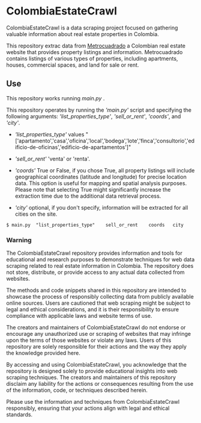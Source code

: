# ColombiaEstateCrawl

ColombiaEstateCrawl is a data scraping project focused on gathering valuable information about real estate properties in Colombia.

This repository extrac data from [Metrocuadrado](https://www.metrocuadrado.com/) a Colombian real estate website that provides property listings and information.
Metrocuadrado contains listings of various types of properties, including apartments, houses, commercial spaces, and land for sale or rent.

## Use

This repository works running *main.py* .

This repository operates by running the *'main.py'* script and specifying the following arguments: *'list_properties_type'*, *'sell_or_rent'*, *'coords'*, and *'city'*.

- *'list_properties_type'* values "['apartamento','casa','oficina','local','bodega','lote','finca','consultorio','edificio-de-oficinas','edificio-de-apartamentos']"

- *'sell_or_rent'* 'venta' or 'renta'.

- *'coords'* True or False, if you chose True, all property listings will include geographical coordinates (latitude and longitude) for precise location data. This option is useful for mapping and spatial analysis purposes. Please note that selecting True might significantly increase the extraction time due to the additional data retrieval process.

- *'city'* optional, if you don't specify, information will be extracted for all cities on the site.


`$ main.py  "list_properties_type"    sell_or_rent    coords   city`


### Warning

The ColombiaEstateCrawl repository provides information and tools for educational and research purposes to demonstrate techniques for web data scraping related to real estate information in Colombia. The repository does not store, distribute, or provide access to any actual data collected from websites.

The methods and code snippets shared in this repository are intended to showcase the process of responsibly collecting data from publicly available online sources. Users are cautioned that web scraping might be subject to legal and ethical considerations, and it is their responsibility to ensure compliance with applicable laws and website terms of use.

The creators and maintainers of ColombiaEstateCrawl do not endorse or encourage any unauthorized use or scraping of websites that may infringe upon the terms of those websites or violate any laws. Users of this repository are solely responsible for their actions and the way they apply the knowledge provided here.

By accessing and using ColombiaEstateCrawl, you acknowledge that the repository is designed solely to provide educational insights into web scraping techniques. The creators and maintainers of this repository disclaim any liability for the actions or consequences resulting from the use of the information, code, or techniques described herein.

Please use the information and techniques from ColombiaEstateCrawl responsibly, ensuring that your actions align with legal and ethical standards.